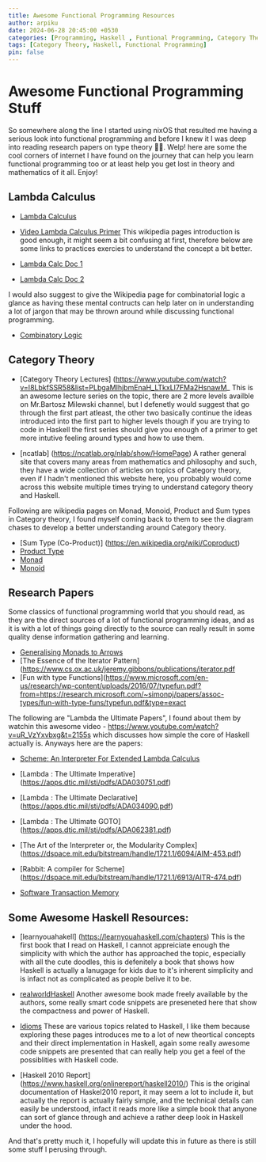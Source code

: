 ```yaml
---
title: Awesome Functional Programming Resources
author: arpiku 
date: 2024-06-28 20:45:00 +0530
categories: [Programming, Haskell , Funtional Programming, Category Theory]
tags: [Category Theory, Haskell, Functional Programming]
pin: false 
---
```




# Awesome Functional Programming Stuff

So somewhere along the line I started using nixOS that resulted me having a serious look into functional programming and before I knew it
I was deep into reading research papers on type theory 😮‍💨.  Welp! here are some the cool corners of internet I have found on the journey that can
help you learn functional programming too or at least help you get lost in theory and mathematics of it all. Enjoy!

## Lambda Calculus

- [Lambda Calculus](https://en.wikipedia.org/wiki/Lambda_calculus)
- [Video Lambda Calculus Primer](https://en.wikipedia.org/wiki/Lambda_calculus)
This wikipedia pages introduction is good enough, it might seem a bit confusing at first, therefore below are some links to practices exercies to understand
the concept a bit better.

- [Lambda Calc Doc 1](https://www.cs.umd.edu/class/fall2017/cmsc330/tests/prac8-soln-fall13.pdf)
- [Lambda Calc Doc 2](https://www.cs.rochester.edu/u/brown/173/exercises/functional/lambda/lambda_ex1.pdf)

I would also suggest to give the Wikipedia page for combinatorial logic a glance as having these mental contructs can help later on in understanding 
a lot of jargon that may be thrown around while discussing functional programming.

- [Combinatory Logic](https://en.wikipedia.org/wiki/Combinatory_logic)


## Category Theory

- [Category Theory Lectures] (https://www.youtube.com/watch?v=I8LbkfSSR58&list=PLbgaMIhjbmEnaH_LTkxLI7FMa2HsnawM_
This is an awesome lecture series on the topic, there are 2 more levels availble on Mr.Bartosz Milewski channel, but I defenetly would suggest that go
through the first part atleast, the other two basically continue the ideas introduced into the first part to higher levels though if you are trying to
code in Haskell the first series should give you enough of a primer to get more intutive feeling around types and how to use them.

- [ncatlab] (https://ncatlab.org/nlab/show/HomePage)
A rather general site that covers many areas from mathematics and philosophy and such, they have a wide collection of articles on topics of Category theory, even if I hadn't mentioned this website here, you probably would come across this website multiple times trying to understand category theory and
Haskell.

Following are wikipedia pages on Monad, Monoid, Product and Sum types in Category theory, I found myself coming back to them to see the diagram chases to
develop a better understanding around Category theory.
- [Sum Type (Co-Product)] (https://en.wikipedia.org/wiki/Coproduct)
- [Product Type](https://en.wikipedia.org/wiki/Product_type)
- [Monad](https://en.wikipedia.org/wiki/Monad_(category_theory))
- [Monoid](https://en.wikipedia.org/wiki/Monoid_(category_theory))

## Research Papers
Some classics of functional programming world that you should read, as they are the direct sources of a lot of functional programming ideas, and as it 
is with a lot of things going directly to the source can really result in some quality dense information gathering and learning.

- [Generalising Monads to Arrows](https://www.cse.chalmers.se/~rjmh/Papers/arrows.pdf)
- [The Essence of the Iterator Pattern](https://www.cs.ox.ac.uk/jeremy.gibbons/publications/iterator.pdf
- [Fun with type Functions](https://www.microsoft.com/en-us/research/wp-content/uploads/2016/07/typefun.pdf?from=https://research.microsoft.com/~simonpj/papers/assoc-types/fun-with-type-funs/typefun.pdf&type=exact

The following are "Lambda the Ultimate Papers", I found about them by watchin this awesome video - https://www.youtube.com/watch?v=uR_VzYxvbxg&t=2155s
which discusses how simple the core of Haskell actually is.
Anyways here are the papers:

- [Scheme: An Interpreter For Extended Lambda Calculus](https://dspace.mit.edu/bitstream/handle/1721.1/5794/AIM-349.pdf)
- [Lambda : The Ultimate Imperative] (https://apps.dtic.mil/sti/pdfs/ADA030751.pdf)
- [Lambda : The Ultimate Declarative] (https://apps.dtic.mil/sti/pdfs/ADA034090.pdf)
- [Lambda : The Ultimate GOTO] (https://apps.dtic.mil/sti/pdfs/ADA062381.pdf)
- [The Art of the Interpreter or, the Modularity Complex] (https://dspace.mit.edu/bitstream/handle/1721.1/6094/AIM-453.pdf)
- [Rabbit: A compiler for Scheme] (https://dspace.mit.edu/bitstream/handle/1721.1/6913/AITR-474.pdf)

- [Software Transaction Memory](https://www.microsoft.com/en-us/research/wp-content/uploads/2005/01/2005-ppopp-composable.pdf)

## Some Awesome Haskell Resources:

- [learnyouahakell] (https://learnyouahaskell.com/chapters)
This is the first book that I read on Haskell, I cannot appreiciate enough the simplicity with which the author has approached the topic, especially with
all the cute doodles, this is defenitely a book that shows how Haskell is actually a lanugage for kids due to it's inherent simplicity and is infact not
as complicated as people belive it to be.

- [realworldHaskell](https://book.realworldhaskell.org)
Another awesome book made freely available by the authors, some really smart code snippets are preseneted here that show the compactness and power of Haskell.


- [Idioms](https://wiki.haskell.org/Category:Idioms)
These are various topics related to Haskell, I like them because exploring these pages introduces me to a lot of new theortical concepts and their
direct implementation in Haskell, again some really awesome code snippets are presented that can really help you get a feel of the possiblities with Haskell code.

- [Haskell 2010 Report] (https://www.haskell.org/onlinereport/haskell2010/)
This is the original documentation of Haskel2010 report, it may seem a lot to include it, but actually the report is actually fairly simple, and the
technical details can easily be understood, infact it reads more like a simple book that anyone can sort of glance through and achieve a rather deep look in Haskell under the hood.


And that's pretty much it, I hopefully will update this in future as there is still some stuff I perusing through.

